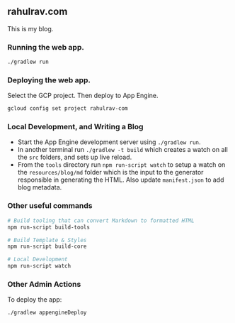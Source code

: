 ## rahulrav.com 

This is my blog. 

### Running the web app.

```bash
./gradlew run
```

### Deploying the web app.

Select the GCP project. Then deploy to App Engine.

```bash
gcloud config set project rahulrav-com
```

### Local Development, and Writing a Blog

* Start the App Engine development server using `./gradlew run`.
* In another terminal run `./gradlew -t build` which creates a watch on all the `src`
  folders, and sets up live reload.
* From the `tools` directory run `npm run-script watch` to setup a watch on the `resources/blog/md`
  folder which is the input to the generator responsible in generating the HTML. Also update `manifest.json` to add blog metadata.

### Other useful commands

```bash
# Build tooling that can convert Markdown to formatted HTML
npm run-script build-tools

# Build Template & Styles
npm run-script build-core

# Local Development
npm run-script watch
```

### Other Admin Actions

To deploy the app:

```bash
./gradlew appengineDeploy
```
